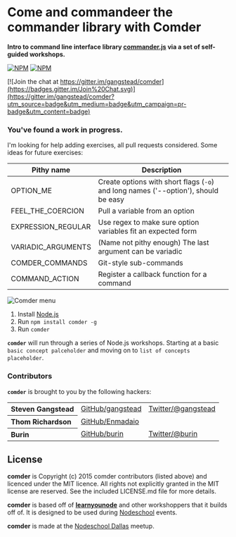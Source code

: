 # Come and commandeer the commander library with Comder
**Intro to command line interface library [commander.js](https://github.com/tj/commander.js) via a set of self-guided workshops.**

[![NPM](https://nodei.co/npm/comder.png?downloads=true&&downloadRank=true&stars=true)](https://nodei.co/npm/comder/) [![NPM](https://nodei.co/npm-dl/comder.png?months=3&height=3)](https://nodei.co/npm/comder/)

[![Join the chat at https://gitter.im/gangstead/comder](https://badges.gitter.im/Join%20Chat.svg)](https://gitter.im/gangstead/comder?utm_source=badge&utm_medium=badge&utm_campaign=pr-badge&utm_content=badge)

### You've found a work in progress.
I'm looking for help adding exercises, all pull requests considered.  Some ideas for future exercises:

Pithy name | Description
---------- | -----------
OPTION_ME | Create options with short flags (`-o`) and long names ('--option'), should be easy
FEEL_THE_COERCION | Pull a variable from an option
EXPRESSION_REGULAR | Use regex to make sure option variables fit an expected form
VARIADIC_ARGUMENTS | (Name not pithy enough) The last argument can be variadic
COMDER_COMMANDS | Git-style sub-commands
COMMAND_ACTION | Register a callback function for a command



![Comder menu](https://raw.github.com/gangstead/comder/master/comder.png)

  1. Install [Node.js](http://nodejs.org/)
  2. Run `npm install comder -g`
  3. Run `comder`


<b><code>comder</code></b> will run through a series of Node.js workshops. Starting at a basic `basic concept palceholder` and moving on to `list of concepts placeholder`.


### Contributors

<b><code>comder</code></b> is brought to you by the following hackers:

<table><tbody>
<tr><th align="left">Steven Gangstead</th><td><a href="https://github.com/gangstead">GitHub/gangstead</a></td><td><a href="http://twitter.com/gangstead">Twitter/@gangstead</a></td></tr>
<tr><th align="left">Thom Richardson</th><td><a href="https://github.com/Enmadaio">GitHub/Enmadaio</a></td><td>&nbsp;</td></tr>
<tr><th align="left">Burin</th><td><a href="https://github.com/burin">GitHub/burin</a></td><td><a href="http://twitter.com/burin">Twitter/@burin</a></td></tr>
</tbody></table>

## License

**comder** is Copyright (c) 2015 comder contributors (listed above) and licenced under the MIT licence. All rights not explicitly granted in the MIT license are reserved. See the included LICENSE.md file for more details.

**comder** is based off of **[learnyounode](https://github.com/workshopper/learnyounode)** and other workshoppers that it builds off of.  It is designed to be used during [Nodeschool](http://nodeschool.io) events.

**comder** is made at the [Nodeschool Dallas](http://nodeschool.io/dallas/) meetup.
